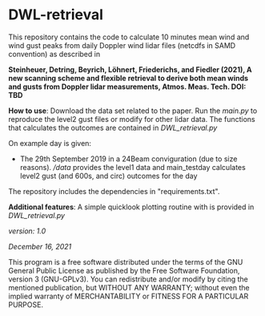 # DWL-retrieval
This repository contains the code to calculate 10 minutes mean wind and wind gust peaks from daily Doppler wind lidar files (netcdfs in SAMD convention) as described in

**Steinheuer, Detring, Beyrich, Löhnert, Friederichs, and Fiedler (2021), A new scanning scheme and flexible retrieval to derive both mean winds and gusts from Doppler lidar measurements, Atmos. Meas. Tech. DOI: TBD**


**How to use**:
Download the data set related to the paper. Run the _main.py_ to reproduce the level2 gust files or modify for other lidar data. The functions that calculates the outcomes are contained in _DWL_retrieval.py_

On example day is given:
- The 29th September 2019 in a 24Beam conviguration (due to size reasons). _/data_ provides the level1 data and main_testday calculates level2 gust (and 600s, and circ) outcomes for the day

The repository includes the dependencies in "requirements.txt".

**Additional features**:
A simple quicklook plotting routine with is provided in _DWL_retrieval.py_

_version: 1.0_

_December 16, 2021_

This program is a free software distributed under the terms of the GNU General Public License as published by the Free Software Foundation, version 3 (GNU-GPLv3). You can redistribute and/or modify by citing the mentioned publication, but WITHOUT ANY WARRANTY; without even the implied warranty of  MERCHANTABILITY or FITNESS FOR A PARTICULAR PURPOSE.
